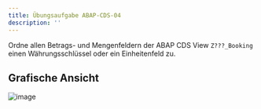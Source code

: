 ```yaml
---
title: Übungsaufgabe ABAP-CDS-04
description: ''
---
```


Ordne allen Betrags- und Mengenfeldern der ABAP CDS View `Z???_Booking` einen Währungsschlüssel oder ein Einheitenfeld zu.

## Grafische Ansicht
![image](https://user-images.githubusercontent.com/47243617/195269483-0c81511b-f96b-43ea-b130-0c103bf60e2b.png)
